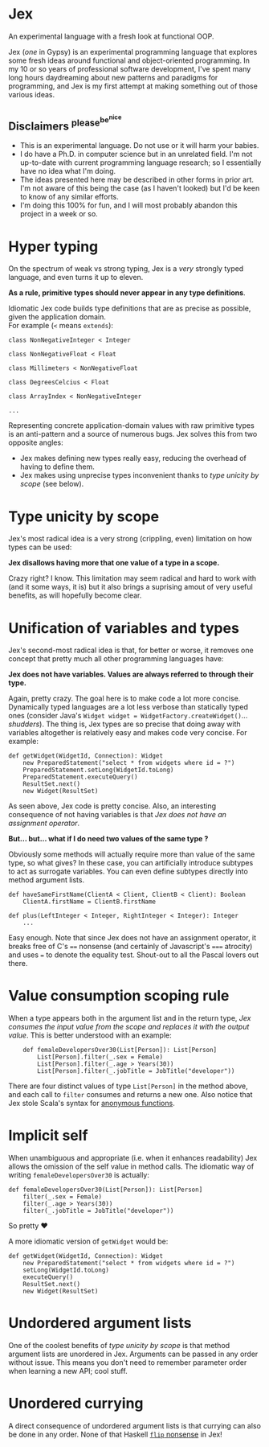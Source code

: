 # Jex
An experimental language with a fresh look at functional OOP.

Jex (*one* in Gypsy) is an experimental programming language that explores some fresh ideas around functional and object-oriented programming. In my 10 or so years of professional software development, I've spent many long hours daydreaming about new patterns and paradigms for programming, and Jex is my first attempt at making something out of those various ideas.

## Disclaimers <sup>please<sup>be<sup>nice</sup></sup></sup>

* This is an experimental language. Do not use or it will harm your babies.
* I do have a Ph.D. in computer science but in an unrelated field. I'm not up-to-date with current programming language research; so I essentially have no idea what I'm doing.
* The ideas presented here may be described in other forms in prior art. I'm not aware of this being the case (as I haven't looked) but I'd be keen to know of any similar efforts.
* I'm doing this 100% for fun, and I will most probably abandon this project in a week or so.

# Hyper typing

On the spectrum of weak vs strong typing, Jex is a *very* strongly typed language, and even turns it up to eleven.

**As a rule, primitive types should never appear in any type definitions**.

Idiomatic Jex code builds type definitions that are as precise as possible, given the application domain.
<br>For example (`<` means `extends`):

```
class NonNegativeInteger < Integer

class NonNegativeFloat < Float

class Millimeters < NonNegativeFloat

class DegreesCelcius < Float

class ArrayIndex < NonNegativeInteger

...
```

Representing concrete application-domain values with raw primitive types is an anti-pattern and a source of numerous bugs. Jex solves this from two opposite angles:
* Jex makes defining new types really easy, reducing the overhead of having to define them.
* Jex makes using unprecise types inconvenient thanks to *type unicity by scope* (see below).

# Type unicity by scope

Jex's most radical idea is a very strong (crippling, even) limitation on how types can be used:

**Jex disallows having more that one value of a type in a scope.**

Crazy right? I know. This limitation may seem radical and hard to work with (and it some ways, it is) but it also brings a suprising amout of very useful benefits, as will hopefully become clear.

# Unification of variables and types

Jex's second-most radical idea is that, for better or worse, it removes one concept that pretty much all other programming languages have:

**Jex does not have variables. Values are always referred to through their type.**

Again, pretty crazy. The goal here is to make code a lot more concise. Dynamically typed languages are a lot less verbose than statically typed ones (consider Java's `Widget widget = WidgetFactory.createWidget()`... *shudders*). The thing is, Jex types are so precise that doing away with variables altogether is relatively easy and makes code very concise. For example:

```
def getWidget(WidgetId, Connection): Widget
	new PreparedStatement("select * from widgets where id = ?")
	PreparedStatement.setLong(WidgetId.toLong)
	PreparedStatement.executeQuery()
	ResultSet.next()
	new Widget(ResultSet)
```

As seen above, Jex code is pretty concise. Also, an interesting consequence of not having variables is that *Jex does not have an assignment operator*. 

**But... but... what if I do need two values of the same type ?**

Obviously some methods will actually require more than value of the same type, so what gives? In these case, you can artificially introduce subtypes to act as surrogate variables. You can even define subtypes directly into method argument lists.

```
def haveSameFirstName(ClientA < Client, ClientB < Client): Boolean
	ClientA.firstName = ClientB.firstName

def plus(LeftInteger < Integer, RightInteger < Integer): Integer
	...
```

Easy enough. Note that since Jex does not have an assignment operator, it breaks free of C's `==` nonsense (and certainly of Javascript's `===` atrocity) and uses `=` to denote the equality test. Shout-out to all the Pascal lovers out there.

# Value consumption scoping rule

When a type appears both in the argument list and in the return type, *Jex consumes the input value from the scope and replaces it with the output value*. This is better understood with an example:

```
	def femaleDevelopersOver30(List[Person]): List[Person]
		List[Person].filter(_.sex = Female)
		List[Person].filter(_.age > Years(30))
		List[Person].filter(_.jobTitle = JobTitle("developer"))
```

There are four distinct values of type `List[Person]` in the method above, and each call to `filter` consumes and returns a new one. Also notice that Jex stole Scala's syntax for [anonymous functions](http://docs.scala-lang.org/tutorials/tour/anonymous-function-syntax.html).

# Implicit self

When unambiguous and appropriate (i.e. when it enhances readability) Jex allows the omission of the self value in method calls. The idiomatic way of writing `femaleDevelopersOver30` is actually:

```
def femaleDevelopersOver30(List[Person]): List[Person]
	filter(_.sex = Female)
	filter(_.age > Years(30))
	filter(_.jobTitle = JobTitle("developer"))
```

So pretty :heart:

A more idiomatic version of `getWidget` would be:

```
def getWidget(WidgetId, Connection): Widget
    new PreparedStatement("select * from widgets where id = ?")
    setLong(WidgetId.toLong)
    executeQuery()
    ResultSet.next()
    new Widget(ResultSet)
```

# Undordered argument lists

One of the coolest benefits of *type unicity by scope* is that method argument lists are unordered in Jex. Arguments can be passed in any order without issue.
This means you don't need to remember parameter order when learning a new API; cool stuff.

# Unordered currying 

A direct consequence of undordered argument lists is that currying can also be done in any order. None of that Haskell [`flip` nonsense](http://hackage.haskell.org/package/base-4.8.1.0/docs/Prelude.html#v:flip) in Jex!




